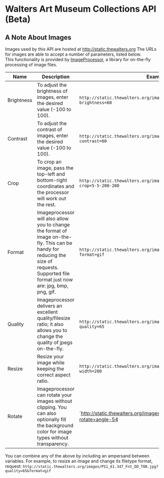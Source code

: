 Walters Art Museum Collections API (Beta)
================================================================================


## A Note About Images

Images used by this API are hosted at http://static.thewalters.org The URLs for images are able to accept a number of parameters, listed below.  
This functionality is provided by [ImageProcessor](https://github.com/JimBobSquarePants/ImageProcessor), a library for on-the-fly processing of image files. 

Name | Description | Example
-----|------|--------------
Brightness | To adjust the brightness of images, enter the desired value (-100 to 100). | `http://static.thewalters.org/images/PS1_61.347_Fnt_DD_T08.jpg?brightness=60`
Contrast | To adjust the contrast of images, enter the desired value (-100 to 100). | `http://static.thewalters.org/images/PS1_61.347_Fnt_DD_T08.jpg?contrast=60`
Crop | To crop an image, pass the top-left and bottom-right coordinates and the processor will work out the rest. | `http://static.thewalters.org/images/PS1_61.347_Fnt_DD_T08.jpg?crop=5-5-200-200`
Format | Imageprocessor will also allow you to change the format of image on-the-fly. This can be handy for reducing the size of requests. Supported file format just now are: jpg, bmp, png, gif. | `http://static.thewalters.org/images/PS1_61.347_Fnt_DD_T08.jpg?format=gif`
Quality | Imageprocessor delivers an excellent quality/filesize ratio; it also allows you to change the quality of jpegs on-the-fly. | `http://static.thewalters.org/images/PS1_61.347_Fnt_DD_T08.jpg?quality=65`
Resize | Resize your image while keeping the correct aspect ratio. | `http://static.thewalters.org/images/PS1_61.347_Fnt_DD_T08.jpg?width=200`
Rotate | Imageprocessor can rotate your images without clipping. You can also optionally fill the background color for image types without transparency. | `http://static.thewalters.org/images/PS1_61.347_Fnt_DD_T08.jpg?rotate=angle-54|bgcolor-fff`

You can combine any of the above by including an ampersand between variables. For example, to resize an image and change its filetype format, request:  `http://static.thewalters.org/images/PS1_61.347_Fnt_DD_T08.jpg?quality=65&format=gif`
